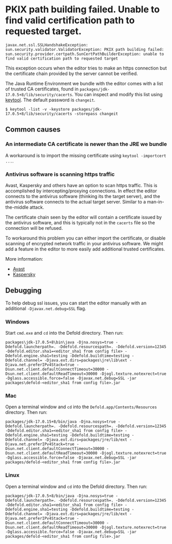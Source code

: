 # PKIX path building failed. Unable to find valid certification path to requested target.

`javax.net.ssl.SSLHandshakeException: sun.security.validator.ValidatorException: PKIX path building failed: sun.security.provider.certpath.SunCertPathBuilderException: unable to find valid certification path to requested target`

This exception occurs when the editor tries to make an https connection but the certificate chain provided by the server cannot be verified.

The Java Runtime Environment we bundle with the editor comes with a list of trusted CA certificates, found in ``packages/jdk-17.0.5+8/lib/security/cacerts``. You can inspect and modify this list using [keytool](https://docs.oracle.com/javase/8/docs/technotes/tools/unix/keytool.html). The default password is `changeit`.

```
$ keytool -list -v -keystore packages/jdk-17.0.5+8/lib/security/cacerts -storepass changeit
```

## Common causes

### An intermediate CA certificate is newer than the JRE we bundle

A workaround is to import the missing certificate using `keytool -importcert ...`.

### Antivirus software is scanning https traffic

Avast, Kaspersky and others have an option to scan https traffic. This is accomplished by intercepting/proxying connections. In effect the editor connects to the antivirus software (thinking its the target server), and the antivirus software connects to the actual target server. Similar to a man-in-the-middle attack.

The certificate chain seen by the editor will contain a certificate issued by the antivirus software, and this is typically not in the `cacerts` file so the connection will be refused.

To workaround this problem you can either import the certificate, or disable scanning of encrypted network traffic in your antivirus software. We might add a feature in the editor to more easily add additional trusted certificates.

More information:

* [Avast](https://blog.avast.com/2015/05/25/explaining-avasts-https-scanning-feature/)
* [Kaspersky](https://support.kaspersky.com/6851)

## Debugging

To help debug ssl issues, you can start the editor manually with an additional `-Djavax.net.debug=SSL` flag.

### Windows

Start `cmd.exe` and `cd` into the Defold directory. Then run:

```
packages\jdk-17.0.5+8\bin\java -Djna.nosys=true -Ddefold.launcherpath=. -Ddefold.resourcespath=. -Ddefold.version=12345 -Ddefold.editor.sha1=<editor_sha1 from config file> -Ddefold.engine.sha1=testing -Ddefold.buildtime=testing -Ddefold.channel= -Djava.ext.dirs=packages\jre\lib\ext -Djava.net.preferIPv4Stack=true -Dsun.net.client.defaultConnectTimeout=30000 -Dsun.net.client.defaultReadTimeout=30000 -Djogl.texture.notexrect=true -Dglass.accessible.force=false -Djavax.net.debug=SSL -jar packages\defold-<editor_sha1 from config file>.jar
```

### Mac

Open a terminal window and `cd` into the `Defold.app/Contents/Resources` directory. Then run:

```
packages/jdk-17.0.15+8/bin/java -Djna.nosys=true -Ddefold.launcherpath=. -Ddefold.resourcespath=. -Ddefold.version=12345 -Ddefold.editor.sha1=<editor_sha1 from config file> -Ddefold.engine.sha1=testing -Ddefold.buildtime=testing -Ddefold.channel= -Djava.ext.dirs=packages/jre/lib/ext -Djava.net.preferIPv4Stack=true -Dsun.net.client.defaultConnectTimeout=30000 -Dsun.net.client.defaultReadTimeout=30000 -Djogl.texture.notexrect=true -Dglass.accessible.force=false -Djavax.net.debug=SSL -jar packages/defold-<editor_sha1 from config file>.jar
```

### Linux

Open a terminal window and `cd` into the Defold directory. Then run:

```
packages/jdk-17.0.5+8/bin/java -Djna.nosys=true -Ddefold.launcherpath=. -Ddefold.resourcespath=. -Ddefold.version=12345 -Ddefold.editor.sha1=<editor_sha1 from config file> -Ddefold.engine.sha1=testing -Ddefold.buildtime=testing -Ddefold.channel= -Djava.ext.dirs=packages/jre/lib/ext -Djava.net.preferIPv4Stack=true -Dsun.net.client.defaultConnectTimeout=30000 -Dsun.net.client.defaultReadTimeout=30000 -Djogl.texture.notexrect=true -Dglass.accessible.force=false -Djavax.net.debug=SSL -jar packages/defold-<editor_sha1 from config file>.jar
```
